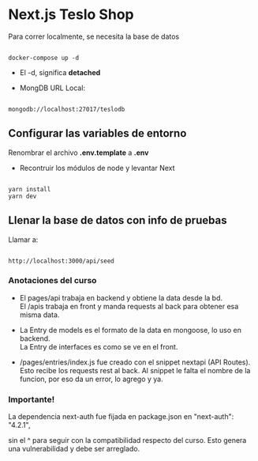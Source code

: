 # Next.js Teslo Shop
Para correr localmente, se necesita la base de datos
```

docker-compose up -d
```

* El -d, significa __detached__

* MongDB URL Local:
```

mongodb://localhost:27017/teslodb
```

## Configurar las variables de entorno
Renombrar el archivo __.env.template__ a __.env__


* Recontruir los módulos de node y levantar Next
```

yarn install
yarn dev
```

## Llenar la base de datos con info de pruebas

Llamar a:
```

http://localhost:3000/api/seed
```


### __Anotaciones del curso__

- El pages/api trabaja en backend y obtiene la data desde la bd.   
El /apis trabaja en front y manda requests al back para obtener esa misma data.   
   

- La Entry de models es el formato de la data en mongoose, lo uso en backend.   
La Entry de interfaces es como se ve en el front.

- /pages/entries/index.js fue creado con el snippet nextapi (API Routes). Esto recibe los requests rest al back. Al snippet le falta el nombre de la funcion, por eso da un error, lo agrego y ya.


### Importante!

La dependencia next-auth fue fijada en package.json en 
   "next-auth": "4.2.1",

   sin el ^ para seguir con la compatibilidad respecto del curso. Esto genera una vulnerabilidad y debe ser arreglado. 